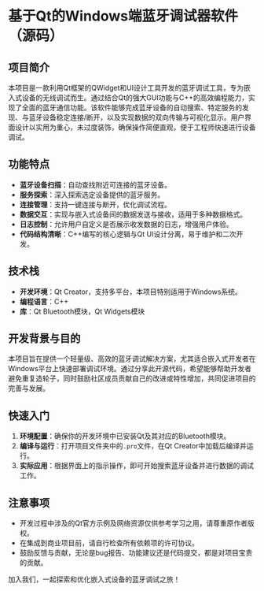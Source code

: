 # 基于Qt的Windows端蓝牙调试器软件（源码）

## 项目简介

本项目是一款利用Qt框架的QWidget和UI设计工具开发的蓝牙调试工具，专为嵌入式设备的无线调试而生。通过结合Qt的强大GUI功能与C++的高效编程能力，实现了全面的蓝牙通信功能。该软件能够完成蓝牙设备的自动搜索、特定服务的发现、与蓝牙设备稳定连接/断开，以及实现数据的双向传输与可视化显示。用户界面设计以实用为重心，未过度装饰，确保操作简便直观，便于工程师快速进行设备调试。

## 功能特点

- **蓝牙设备扫描**：自动查找附近可连接的蓝牙设备。
- **服务探索**：深入探索选定设备提供的蓝牙服务。
- **连接管理**：支持一键连接与断开，优化调试流程。
- **数据交互**：实现与嵌入式设备间的数据发送与接收，适用于多种数据格式。
- **日志控制**：允许用户自定义是否展示收发数据的日志，增强用户体验。
- **代码结构清晰**：C++编写的核心逻辑与Qt UI设计分离，易于维护和二次开发。

## 技术栈

- **开发环境**：Qt Creator，支持多平台，本项目特别适用于Windows系统。
- **编程语言**：C++
- **库**：Qt Bluetooth模块，Qt Widgets模块

## 开发背景与目的

本项目旨在提供一个轻量级、高效的蓝牙调试解决方案，尤其适合嵌入式开发者在Windows平台上快速部署调试环境。通过分享此开源代码，希望能够帮助开发者避免重复造轮子，同时鼓励社区成员贡献自己的改进或特性增加，共同促进项目的完善与发展。

## 快速入门

1. **环境配置**：确保你的开发环境中已安装Qt及其对应的Bluetooth模块。
2. **编译与运行**：打开项目文件夹中的`.pro`文件，在Qt Creator中加载后编译并运行。
3. **实际应用**：根据界面上的指示操作，即可开始搜索蓝牙设备并进行数据的调试工作。

## 注意事项

- 开发过程中涉及的Qt官方示例及网络资源仅供参考学习之用，请尊重原作者版权。
- 在集成到商业项目前，请自行检查所有依赖项的许可协议。
- 鼓励反馈与贡献，无论是bug报告、功能建议还是代码提交，都是对项目宝贵的贡献。

加入我们，一起探索和优化嵌入式设备的蓝牙调试之旅！